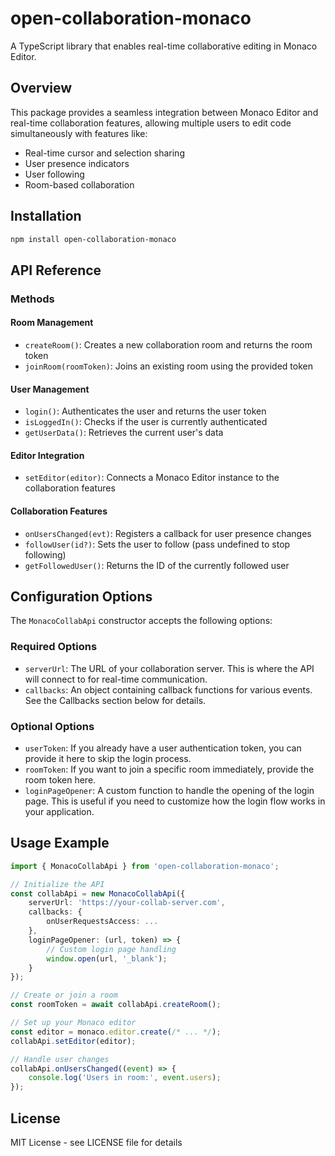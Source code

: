 # open-collaboration-monaco

A TypeScript library that enables real-time collaborative editing in Monaco Editor.

## Overview

This package provides a seamless integration between Monaco Editor and real-time collaboration features, allowing multiple users to edit code simultaneously with features like:
- Real-time cursor and selection sharing
- User presence indicators
- User following
- Room-based collaboration

## Installation

```bash
npm install open-collaboration-monaco
```

## API Reference

### Methods

#### Room Management
- `createRoom()`: Creates a new collaboration room and returns the room token
- `joinRoom(roomToken)`: Joins an existing room using the provided token

#### User Management
- `login()`: Authenticates the user and returns the user token
- `isLoggedIn()`: Checks if the user is currently authenticated
- `getUserData()`: Retrieves the current user's data

#### Editor Integration
- `setEditor(editor)`: Connects a Monaco Editor instance to the collaboration features

#### Collaboration Features
- `onUsersChanged(evt)`: Registers a callback for user presence changes
- `followUser(id?)`: Sets the user to follow (pass undefined to stop following)
- `getFollowedUser()`: Returns the ID of the currently followed user

## Configuration Options

The `MonacoCollabApi` constructor accepts the following options:

### Required Options

- `serverUrl`: The URL of your collaboration server. This is where the API will connect to for real-time communication.
- `callbacks`: An object containing callback functions for various events. See the Callbacks section below for details.

### Optional Options

- `userToken`: If you already have a user authentication token, you can provide it here to skip the login process.
- `roomToken`: If you want to join a specific room immediately, provide the room token here.
- `loginPageOpener`: A custom function to handle the opening of the login page. This is useful if you need to customize how the login flow works in your application.

## Usage Example

```typescript
import { MonacoCollabApi } from 'open-collaboration-monaco';

// Initialize the API
const collabApi = new MonacoCollabApi({
    serverUrl: 'https://your-collab-server.com',
    callbacks: {
        onUserRequestsAccess: ...
    },
    loginPageOpener: (url, token) => {
        // Custom login page handling
        window.open(url, '_blank');
    }
});

// Create or join a room
const roomToken = await collabApi.createRoom();

// Set up your Monaco editor
const editor = monaco.editor.create(/* ... */);
collabApi.setEditor(editor);

// Handle user changes
collabApi.onUsersChanged((event) => {
    console.log('Users in room:', event.users);
});
```

## License

MIT License - see LICENSE file for details
